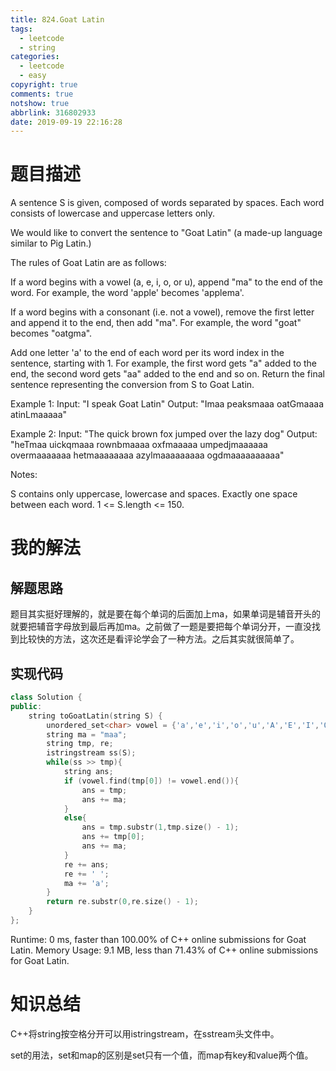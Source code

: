 ```yaml
---
title: 824.Goat Latin
tags:
  - leetcode
  - string
categories:
  - leetcode
  - easy
copyright: true
comments: true
notshow: true
abbrlink: 316802933
date: 2019-09-19 22:16:28
---
```

# 题目描述
A sentence S is given, composed of words separated by spaces. Each word consists of lowercase and uppercase letters only.

We would like to convert the sentence to "Goat Latin" (a made-up language similar to Pig Latin.)

The rules of Goat Latin are as follows:

If a word begins with a vowel (a, e, i, o, or u), append "ma" to the end of the word.
For example, the word 'apple' becomes 'applema'.
 
If a word begins with a consonant (i.e. not a vowel), remove the first letter and append it to the end, then add "ma".
For example, the word "goat" becomes "oatgma".
 
Add one letter 'a' to the end of each word per its word index in the sentence, starting with 1.
For example, the first word gets "a" added to the end, the second word gets "aa" added to the end and so on.
Return the final sentence representing the conversion from S to Goat Latin. 

Example 1:
Input: "I speak Goat Latin"
Output: "Imaa peaksmaaa oatGmaaaa atinLmaaaaa"

Example 2:
Input: "The quick brown fox jumped over the lazy dog"
Output: "heTmaa uickqmaaa rownbmaaaa oxfmaaaaa umpedjmaaaaaa overmaaaaaaa hetmaaaaaaaa azylmaaaaaaaaa ogdmaaaaaaaaaa"
 

Notes:

S contains only uppercase, lowercase and spaces. Exactly one space between each word.
1 <= S.length <= 150.

# 我的解法
## 解题思路
题目其实挺好理解的，就是要在每个单词的后面加上ma，如果单词是辅音开头的就要把辅音字母放到最后再加ma。之前做了一题是要把每个单词分开，一直没找到比较快的方法，这次还是看评论学会了一种方法。之后其实就很简单了。
## 实现代码
```C++
class Solution {
public:
    string toGoatLatin(string S) {
        unordered_set<char> vowel = {'a','e','i','o','u','A','E','I','O','U'};
        string ma = "maa";
        string tmp, re;
        istringstream ss(S);
        while(ss >> tmp){
            string ans;
            if (vowel.find(tmp[0]) != vowel.end()){
                ans = tmp;
                ans += ma;
            }
            else{
                ans = tmp.substr(1,tmp.size() - 1);
                ans += tmp[0];
                ans += ma;
            }
            re += ans;
            re += ' ';
            ma += 'a';
        }
        return re.substr(0,re.size() - 1);
    }
};
```

Runtime: 0 ms, faster than 100.00% of C++ online submissions for Goat Latin.
Memory Usage: 9.1 MB, less than 71.43% of C++ online submissions for Goat Latin.

# 知识总结
C++将string按空格分开可以用istringstream，在sstream头文件中。

set的用法，set和map的区别是set只有一个值，而map有key和value两个值。